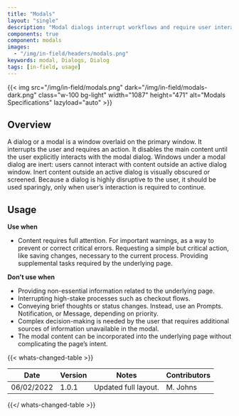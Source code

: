 ```yaml
---
title: "Modals"
layout: "single"
description: "Modal dialogs interrupt workflows and require user interaction."
components: true
component: modals
images:
  - "/img/in-field/headers/modals.png"
keywords: modal, Dialogs, Dialog
tags: [in-field, usage]
---
```


{{< img src="/img/in-field/modals.png" dark="/img/in-field/modals-dark.png" class="w-100 bg-light" width="1087" height="471" alt="Modals Specifications" lazyload="auto" >}}

## Overview

A dialog or a modal is a window overlaid on the primary window. It interrupts the user and requires an action. It disables the main content until the user explicitly interacts with the modal dialog. Windows under a modal dialog are inert: users cannot interact with content outside an active dialog window. Inert content outside an active dialog is visually obscured or screened. Because a dialog is highly disruptive to the user, it should be used sparingly, only when user’s interaction is required to continue.

## Usage

**Use when**

- Content requires full attention.
  For important warnings, as a way to prevent or correct critical errors.
  Requesting a simple but critical action, like saving changes, necessary to the current process.
  Providing supplemental tasks required by the underlying page.

**Don't use when**

- Providing non-essential information related to the underlying page.
- Interrupting high-stake processes such as checkout flows.
- Conveying brief thoughts or status changes. Instead, use an Prompts. Notification, or Message, depending on priority.
- Complex decision-making is needed by the user that requires additional sources of information unavailable in the modal.
- The modal content can be incorporated into the underlying page without complicating the page’s intent.

{{< whats-changed-table >}}

| Date       | Version | Notes                | Contributors |
| ---------- | ------- | -------------------- | ------------ |
| 06/02/2022 | 1.0.1   | Updated full layout. | M. Johns     |

{{</ whats-changed-table >}}
